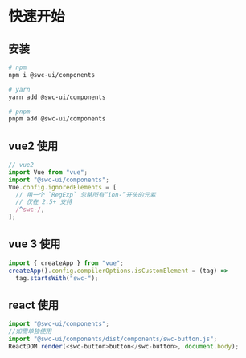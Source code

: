 # 快速开始

## 安装

```bash
# npm
npm i @swc-ui/components

# yarn
yarn add @swc-ui/components

# pnpm
pnpm add @swc-ui/components
```

## vue2 使用

```js
// vue2
import Vue from "vue";
import "@swc-ui/components";
Vue.config.ignoredElements = [
  // 用一个 `RegExp` 忽略所有“ion-”开头的元素
  // 仅在 2.5+ 支持
  /^swc-/,
];

```

## vue 3 使用

```js
import { createApp } from "vue";
createApp().config.compilerOptions.isCustomElement = (tag) =>
  tag.startsWith("swc-");
```

## react 使用

```js
import "@swc-ui/components";
//如需单独使用
import "@swc-ui/components/dist/components/swc-button.js";
ReactDOM.render(<swc-button>button</swc-button>, document.body);
```
